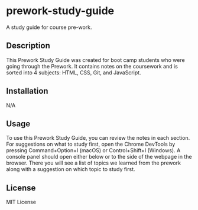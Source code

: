 # prework-study-guide
A study guide for course pre-work.

## Description

This Prework Study Guide was created for boot camp students who were going through the Prework. It contains notes on the coursework and is sorted into 4 subjects: HTML, CSS, Git, and JavaScript.

## Installation

N/A

## Usage

To use this Prework Study Guide, you can review the notes in each section. For suggestions on what to study first, open the Chrome DevTools by pressing Command+Option+I (macOS) or Control+Shift+I (Windows). A console panel should open either below or to the side of the webpage in the browser. There you will see a list of topics we learned from the prework along with a suggestion on which topic to study first.

## License

MIT License
